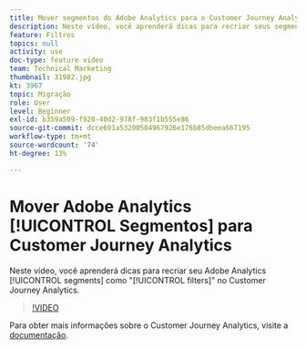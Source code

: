 ```yaml
---
title: Mover segmentos do Adobe Analytics para o Customer Journey Analytics
description: Neste vídeo, você aprenderá dicas para recriar seus segmentos do Adobe Analytics como "filtros" no Customer Journey Analytics.
feature: Filtros
topics: null
activity: use
doc-type: feature video
team: Technical Marketing
thumbnail: 31982.jpg
kt: 3967
topic: Migração
role: User
level: Beginner
exl-id: b359a509-f920-40d2-978f-983f1b555e86
source-git-commit: dcce691a53200504967926e176b85dbeea667195
workflow-type: tm+mt
source-wordcount: '74'
ht-degree: 13%

---
```


# Mover Adobe Analytics [!UICONTROL Segmentos] para Customer Journey Analytics

Neste vídeo, você aprenderá dicas para recriar seu Adobe Analytics [!UICONTROL segments] como &quot;[!UICONTROL filters]&quot; no Customer Journey Analytics.

>[!VIDEO](https://video.tv.adobe.com/v/31982/?quality=12)

Para obter mais informações sobre o Customer Journey Analytics, visite a [documentação](https://docs.adobe.com/content/help/pt-BR/analytics-platform/using/cja-landing.html).
